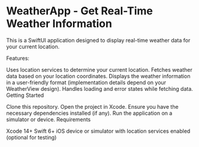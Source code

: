 <h1>WeatherApp - Get Real-Time Weather Information</h1>
This is a SwiftUI application designed to display real-time weather data for your current location.

Features:

Uses location services to determine your current location.
Fetches weather data based on your location coordinates.
Displays the weather information in a user-friendly format (implementation details depend on your WeatherView design).
Handles loading and error states while fetching data.
Getting Started

Clone this repository.
Open the project in Xcode.
Ensure you have the necessary dependencies installed (if any).
Run the application on a simulator or device.
Requirements

Xcode 14+
Swift 6+
iOS device or simulator with location services enabled (optional for testing)
